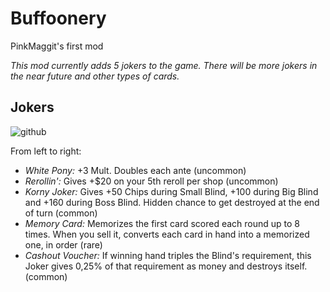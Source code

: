 # Buffoonery 
PinkMaggit's first mod

*This mod currently adds 5 jokers to the game. There will be more jokers in the near future and other types of cards.*

## Jokers
![github](https://github.com/user-attachments/assets/08987a7d-47a9-47dd-9ea8-adb2fb6ed98f)

From left to right:
+ *White Pony:* +3 Mult. Doubles each ante (uncommon)
+ *Rerollin':* Gives +$20 on your 5th reroll per shop (uncommon)
+ *Korny Joker:* Gives +50 Chips during Small Blind, +100 during Big Blind and +160 during Boss Blind. Hidden chance to get destroyed at the end of turn (common)
+ *Memory Card:* Memorizes the first card scored each round up to 8 times. When you sell it, converts each card in hand into a memorized one, in order (rare)
+ *Cashout Voucher:* If winning hand triples the Blind's requirement, this Joker gives 0,25% of that requirement as money and destroys itself. (common)
